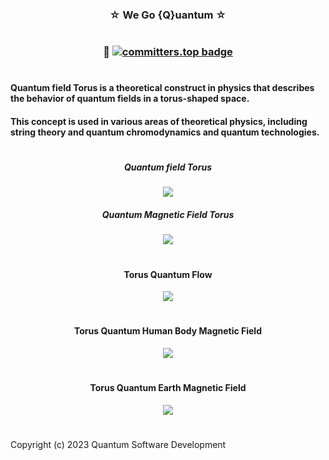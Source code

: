 

### <p align="center"> ☆ We Go {Q}uantum ☆

#

### <p align="center"> 🚀 [![committers.top badge](https://user-badge.committers.top/brazil/USERNAME.svg)](https://user-badge.committers.top/brazil/USERNAME) 

#

#### Quantum field Torus is a theoretical construct in physics that describes the behavior of quantum fields in a torus-shaped space.

#### This concept is used in various areas of theoretical physics, including string theory and quantum chromodynamics and quantum technologies.

#

##### <p align="center"> Quantum field Torus 

<p align="center">
<img src="https://github.com/Quantum-Sof
  

#

##### <p align="center"> Quantum Magnetic Field Torus 

<p align="center">
<img src="https://github.com/Quantum-Software-Development/.github/assets/113218619/efd1e779-d915-4a9f-b81b-fa182a9c8dd4" />

#

#### <p align="center"> Torus Quantum Flow

<p align="center">
<img src="https://github.com/Quantum-Software-Development/.github/assets/113218619/54df5887-5445-4698-931f-c9c0a957df96"/>


#

#### <p align="center"> Torus Quantum Human Body Magnetic Field

<p align="center">
<img src="https://github.com/Quantum-Software-Development/.github/assets/113218619/c2e7bd4c-1498-40e8-a5f7-f688053549d8"/>

#

#### <p align="center"> Torus Quantum Earth Magnetic Field

<p align="center">
<img src="https://github.com/Quantum-Software-Development/.github/assets/113218619/7159594e-2da0-4595-a7a5-c0b54620954c"/>

#

Copyright (c) 2023 Quantum Software Development





